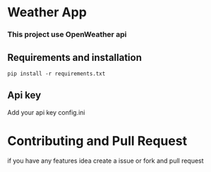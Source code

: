 
# Weather App

### This project use OpenWeather api


<p></p>

## Requirements and installation 

```
pip install -r requirements.txt
```
## Api key 
Add your api key config.ini 
# Contributing and Pull Request
if you have any features idea create a issue or fork and pull request